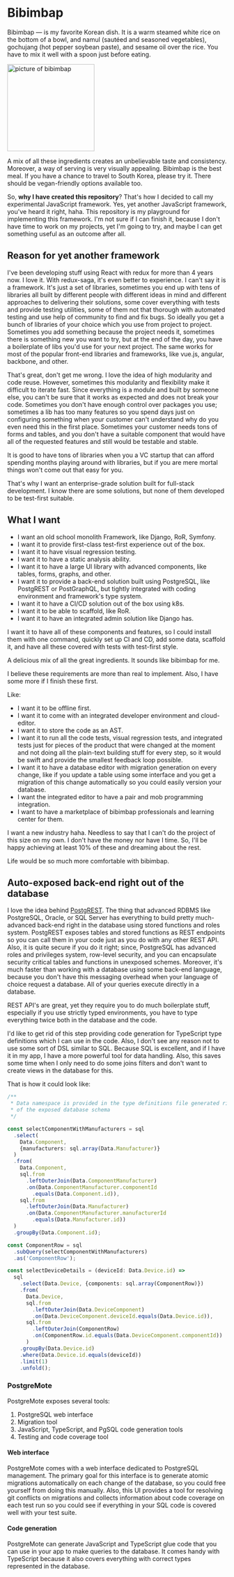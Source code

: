 # Bibimbap

Bibimbap — is my favorite Korean dish. It is a warm steamed white rice on the bottom of a bowl, and namul (sautéed and seasoned vegetables), gochujang (hot pepper soybean paste), and sesame oil over the rice. You have to mix it well with a spoon just before eating.

<img
  src="https://upload.wikimedia.org/wikipedia/commons/thumb/4/44/Dolsot-bibimbap.jpg/1920px-Dolsot-bibimbap.jpg"
  alt="picture of bibimbap"
  width="200"
  />

A mix of all these ingredients creates an unbelievable taste and consistency. Moreover, a way of serving is very visually appealing. Bibimbap is the best meal. If you have a chance to travel to South Korea, please try it. There should be vegan-friendly options available too.

So, **why I have created this repository**? That's how I decided to call my experimental JavaScript framework. Yes, yet another JavaScript framework, you've heard it right, haha. This repository is my playground for implementing this framework. I'm not sure if I can finish it, because I don't have time to work on my projects, yet I'm going to try, and maybe I can get something useful as an outcome after all.

## Reason for yet another framework

I've been developing stuff using React with redux for more than 4 years now. I love it. With redux-saga, it's even better to experience. I can't say it is a framework. It's just a set of libraries, sometimes you end up with tens of libraries all built by different people with different ideas in mind and different approaches to delivering their solutions, some cover everything with tests and provide testing utilities, some of them not that thorough with automated testing and use help of community to find and fix bugs. So ideally you get a bunch of libraries of your choice which you use from project to project. Sometimes you add something because the project needs it, sometimes there is something new you want to try, but at the end of the day, you have a boilerplate of libs you'd use for your next project. The same works for most of the popular front-end libraries and frameworks, like vue.js, angular, backbone, and other.

That's great, don't get me wrong. I love the idea of high modularity and code reuse. However, sometimes this modularity and flexibility make it difficult to iterate fast. Since everything is a module and built by someone else, you can't be sure that it works as expected and does not break your code. Sometimes you don't have enough control over packages you use; sometimes a lib has too many features so you spend days just on configuring something when your customer can't understand why do you even need this in the first place. Sometimes your customer needs tons of forms and tables, and you don't have a suitable component that would have all of the requested features and still would be testable and stable.

It is good to have tons of libraries when you a VC startup that can afford spending months playing around with libraries, but if you are mere mortal things won't come out that easy for you.

That's why I want an enterprise-grade solution built for full-stack development. I know there are some solutions, but none of them developed to be test-first suitable.

## What I want

- I want an old school monolith Framework, like Django, RoR, Symfony.
- I want it to provide first-class test-first experience out of the box.
- I want it to have visual regression testing.
- I want it to have a static analysis ability.
- I want it to have a large UI library with advanced components, like tables, forms, graphs, and other.
- I want it to provide a back-end solution built using PostgreSQL, like PostgREST or PostGraphQL, but tightly integrated with coding environment and framework's type system.
- I want it to have a CI/CD solution out of the box using k8s.
- I want it to be able to scaffold, like RoR.
- I want it to have an integrated admin solution like Django has.

I want it to have all of these components and features, so I could install them with one command, quickly set up CI and CD, add some data, scaffold it, and have all these covered with tests with test-first style.

A delicious mix of all the great ingredients. It sounds like bibimbap for me.

I believe these requirements are more than real to implement. Also, I have some more if I finish these first.

Like:

- I want it to be offline first.
- I want it to come with an integrated developer environment and cloud-editor.
- I want it to store the code as an AST.
- I want it to run all the code tests, visual regression tests, and integrated tests just for pieces of the product that were changed at the moment and not doing all the plain-text building stuff for every step, so it would be swift and provide the smallest feedback loop possible.
- I want it to have a database editor with migration generation on every change, like if you update a table using some interface and you get a migration of this change automatically so you could easily version your database.
- I want the integrated editor to have a pair and mob programming integration.
- I want to have a marketplace of bibimbap professionals and learning center for them.

I want a new industry haha. Needless to say that I can't do the project of this size on my own. I don't have the money nor have I time. So, I'll be happy achieving at least 10% of these and dreaming about the rest.

Life would be so much more comfortable with bibimbap.

## Auto-exposed back-end right out of the database

I love the idea behind [PostgREST](https://github.com/PostgREST/postgrest). The thing that advanced RDBMS like PostgreSQL, Oracle, or SQL Server has everything to build pretty much-advanced back-end right in the database using stored functions and roles system. PostgREST exposes tables and stored functions as REST endpoints so you can call them in your code just as you do with any other REST API. Also, it is quite secure if you do it right; since, PostgreSQL has advanced roles and privileges system, row-level security, and you can encapsulate security critical tables and functions in unexposed schemes. Moreover, it's much faster than working with a database using some back-end language, because you don't have this messaging overhead when your language of choice request a database. All of your queries execute directly in a database.

REST API's are great, yet they require you to do much boilerplate stuff, especially if you use strictly typed environments, you have to type everything twice both in the database and the code.

I'd like to get rid of this step providing code generation for TypeScript type definitions which I can use in the code. Also, I don't see any reason not to use some sort of DSL similar to SQL. Because SQL is excellent, and if I have it in my app, I have a more powerful tool for data handling. Also, this saves some time when I only need to do some joins filters and don't want to create views in the database for this.

That is how it could look like:

```TypeScript
/**
 * Data namespace is provided in the type definitions file generated right out
 * of the exposed database schema
 */

const selectComponentWithManufacturers = sql
  .select(
    Data.Component,
    {manufacturers: sql.array(Data.Manufacturer)}
  )
  .from(
    Data.Component,
    sql.from
      .leftOuterJoin(Data.ComponentManufacturer)
      .on(Data.ComponentManufacturer.componentId
        .equals(Data.Component.id)),
    sql.from
      .leftOuterJoin(Data.Manufacturer)
      .on(Data.ComponentManufacturer.manufacturerId
        .equals(Data.Manufacturer.id))
  )
  .groupBy(Data.Component.id);

const ComponentRow = sql
  .subQuery(selectComponentWithManufacturers)
  .as('ComponentRow');

const selectDeviceDetails = (deviceId: Data.Device.id) =>
  sql
    .select(Data.Device, {components: sql.array(ComponentRow)})
    .from(
      Data.Device,
      sql.from
        .leftOuterJoin(Data.DeviceComponent)
        .on(Data.DeviceComponent.deviceId.equals(Data.Device.id)),
      sql.from
        .leftOuterJoin(ComponentRow)
        .on(ComponentRow.id.equals(Data.DeviceComponent.componentId))
      )
    .groupBy(Data.Device.id)
    .where(Data.Device.id.equals(deviceId))
    .limit(1)
    .unfold();
```

### PostgreMote

PostgreMote exposes several tools:
1. PostgreSQL web interface
2. Migration tool
3. JavaScript, TypeScript, and PgSQL code generation tools
4. Testing and code coverage tool

#### Web interface

PostgreMote comes with a web interface dedicated to PostgreSQL management. The primary goal for this interface is to generate atomic migrations automatically
on each change of the database, so you could free yourself from doing this manually. Also, this UI provides a tool for resolving git conflicts on migrations and collects information about code coverage on each test run so you could see if everything in your SQL code is covered well with your test suite.

#### Code generation

PostgreMote can generate JavaScript and TypeScript glue code that you can use in your app to make queries to the database. It comes handy with TypeScript because it also covers everything with correct types represented in the database.
